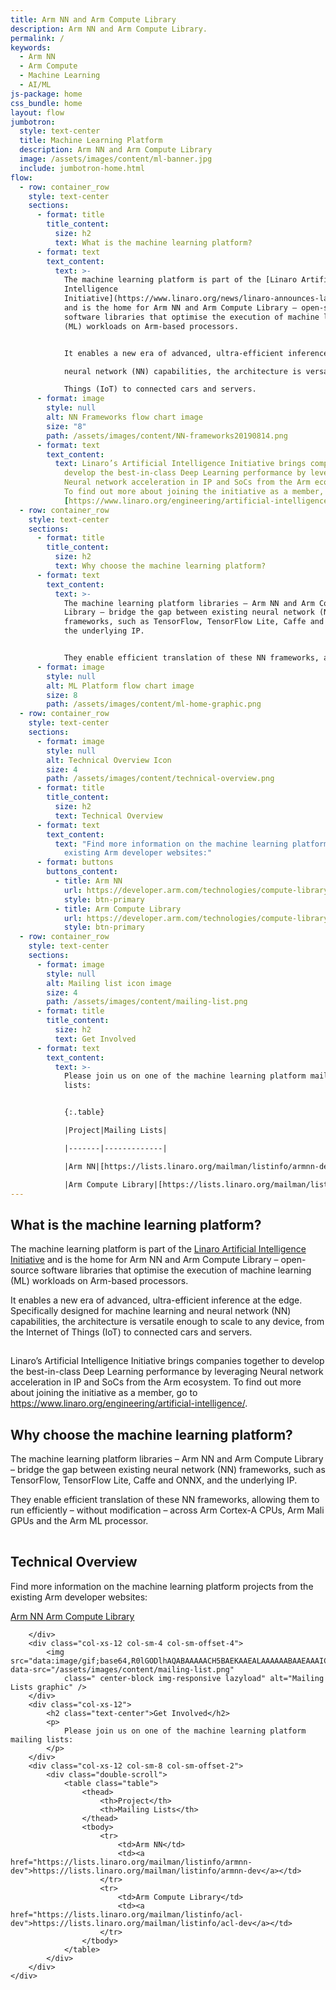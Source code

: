 ```yaml
---
title: Arm NN and Arm Compute Library
description: Arm NN and Arm Compute Library.
permalink: /
keywords:
  - Arm NN
  - Arm Compute
  - Machine Learning
  - AI/ML
js-package: home
css_bundle: home
layout: flow
jumbotron:
  style: text-center
  title: Machine Learning Platform
  description: Arm NN and Arm Compute Library
  image: /assets/images/content/ml-banner.jpg
  include: jumbotron-home.html
flow:
  - row: container_row
    style: text-center
    sections:
      - format: title
        title_content:
          size: h2
          text: What is the machine learning platform?
      - format: text
        text_content:
          text: >-
            The machine learning platform is part of the [Linaro Artificial
            Intelligence
            Initiative](https://www.linaro.org/news/linaro-announces-launch-of-machine-intelligence-initiative/)
            and is the home for Arm NN and Arm Compute Library – open-source
            software libraries that optimise the execution of machine learning
            (ML) workloads on Arm-based processors.


            It enables a new era of advanced, ultra-efficient inference at the edge. Specifically designed for machine learning and 

            neural network (NN) capabilities, the architecture is versatile enough to scale to any device, from the Internet of 

            Things (IoT) to connected cars and servers.
      - format: image
        style: null
        alt: NN Frameworks flow chart image
        size: "8"
        path: /assets/images/content/NN-frameworks20190814.png
      - format: text
        text_content:
          text: Linaro’s Artificial Intelligence Initiative brings companies together to
            develop the best-in-class Deep Learning performance by leveraging
            Neural network acceleration in IP and SoCs from the Arm ecosystem.
            To find out more about joining the initiative as a member, go to
            [https://www.linaro.org/engineering/artificial-intelligence/](https://www.linaro.org/engineering/artificial-intelligence/).
  - row: container_row
    style: text-center
    sections:
      - format: title
        title_content:
          size: h2
          text: Why choose the machine learning platform?
      - format: text
        text_content:
          text: >-
            The machine learning platform libraries – Arm NN and Arm Compute
            Library – bridge the gap between existing neural network (NN)
            frameworks, such as TensorFlow, TensorFlow Lite, Caffe and ONNX, and
            the underlying IP.


            They enable efficient translation of these NN frameworks, allowing them to run efficiently – without modification – across Arm Cortex-A CPUs, Arm Mali GPUs and the Arm ML processor.
      - format: image
        style: null
        alt: ML Platform flow chart image
        size: 8
        path: /assets/images/content/ml-home-graphic.png
  - row: container_row
    style: text-center
    sections:
      - format: image
        style: null
        alt: Technical Overview Icon
        size: 4
        path: /assets/images/content/technical-overview.png
      - format: title
        title_content:
          size: h2
          text: Technical Overview
      - format: text
        text_content:
          text: "Find more information on the machine learning platform projects from the
            existing Arm developer websites:"
      - format: buttons
        buttons_content:
          - title: Arm NN
            url: https://developer.arm.com/technologies/compute-library
            style: btn-primary
          - title: Arm Compute Library
            url: https://developer.arm.com/technologies/compute-library
            style: btn-primary
  - row: container_row
    style: text-center
    sections:
      - format: image
        style: null
        alt: Mailing list icon image
        size: 4
        path: /assets/images/content/mailing-list.png
      - format: title
        title_content:
          size: h2
          text: Get Involved
      - format: text
        text_content:
          text: >-
            Please join us on one of the machine learning platform mailing
            lists:


            {:.table}

            |Project|Mailing Lists|

            |-------|-------------|

            |Arm NN|[https://lists.linaro.org/mailman/listinfo/armnn-dev](https://lists.linaro.org/mailman/listinfo/armnn-dev)|

            |Arm Compute Library|[https://lists.linaro.org/mailman/listinfo/acl-dev](https://lists.linaro.org/mailman/listinfo/acl-dev)|
---
```


<div class="row content p-t-40 p-b-40" id="content-container">
    <div class="container text-center">
        <div class="col-xs-12">
            <h2 class="text-center">What is the machine learning platform?</h2>
            <p>
                The machine learning platform is part of the <a href="https://www.linaro.org/news/linaro-announces-launch-of-machine-intelligence-initiative/">Linaro Artificial Intelligence Initiative</a> and is the home for Arm NN and Arm
                Compute Library – open-source software libraries that optimise the execution of machine learning (ML) workloads
                on Arm-based processors.
            </p>
            <p>
                It enables a new era of advanced, ultra-efficient inference at the edge. Specifically designed for machine learning and
                neural network (NN) capabilities, the architecture is versatile enough to scale to any device, from the Internet of
                Things (IoT) to connected cars and servers.
            </p>
        </div>
        <div class="col-sm-8 col-sm-offset-2">
            <img src="data:image/gif;base64,R0lGODlhAQABAAAAACH5BAEKAAEALAAAAAABAAEAAAICTAEAOw==" data-src="/assets/images/content/NN-frameworks20190814.png"
             class="center-block img-responsive lazyload" alt="NN Frameworks graphic"/>
        </div>
        <div class="col-xs-12 m-t-40">
            <p>
                Linaro’s Artificial Intelligence Initiative brings companies together to develop the best-in-class Deep Learning performance by leveraging Neural network acceleration in IP and SoCs from the Arm ecosystem. To find out more about joining the initiative as a member, go to <a href="https://www.linaro.org/engineering/artificial-intelligence">https://www.linaro.org/engineering/artificial-intelligence/</a>. 
            </p>
        </div>
    </div>
</div>
<div class="row content p-t-40 p-b-40" id="why-choose">
    <div class="container text-center">
        <h2 class="text-center">Why choose the machine learning platform?</h2>
        <p>
            The machine learning platform libraries – Arm NN and Arm Compute Library – bridge the gap between existing neural
            network (NN) frameworks, such as TensorFlow, TensorFlow Lite, Caffe and ONNX, and the underlying IP.
        </p>
        <p>
            They enable efficient translation of these NN frameworks, allowing them to run efficiently – without modification –
            across Arm Cortex-A CPUs, Arm Mali GPUs and the Arm ML processor.
        </p>
        <div class="col-sm-8 col-sm-offset-2">
            <img src="data:image/gif;base64,R0lGODlhAQABAAAAACH5BAEKAAEALAAAAAABAAEAAAICTAEAOw==" data-src="/assets/images/content/ml-platforms.png"
            class="center-block img-responsive lazyload" alt="Why choose the machine learning platform graphic"/>
        </div>
    </div>
</div>
<div class="row content p-t-40 p-b-40" id="overview">
    <div class="container text-center">
        <div class="col-xs-12 col-sm-4 col-sm-offset-4">
            <img src="data:image/gif;base64,R0lGODlhAQABAAAAACH5BAEKAAEALAAAAAABAAEAAAICTAEAOw==" data-src="/assets/images/content/technical-overview.png"
                class=" center-block img-responsive lazyload" alt="Technical Overview graphic" />
        </div>
        <div class="col-xs-12">
            <h2 class="text-center">Technical Overview</h2>
            <p>
                Find more information on the machine learning platform projects from the existing Arm developer websites:
            </p>
            <a class="btn btn-primary" href="https://developer.arm.com/products/processors/machine-learning/arm-nn">Arm NN <i class="fa fa-external-link"></i></a>
            <a class="btn btn-primary" href="https://developer.arm.com/technologies/compute-library">Arm Compute Library <i class="fa fa-external-link"></i></a>

        </div>
        <div class="col-xs-12 col-sm-4 col-sm-offset-4">
            <img src="data:image/gif;base64,R0lGODlhAQABAAAAACH5BAEKAAEALAAAAAABAAEAAAICTAEAOw==" data-src="/assets/images/content/mailing-list.png"
                class=" center-block img-responsive lazyload" alt="Mailing Lists graphic" />
        </div>
        <div class="col-xs-12">
            <h2 class="text-center">Get Involved</h2>
            <p>
                Please join us on one of the machine learning platform mailing lists:
            </p>
        </div>
        <div class="col-xs-12 col-sm-8 col-sm-offset-2">
            <div class="double-scroll">
                <table class="table">
                    <thead>
                        <th>Project</th>
                        <th>Mailing Lists</th>
                    </thead>
                    <tbody>
                        <tr>
                            <td>Arm NN</td>
                            <td><a href="https://lists.linaro.org/mailman/listinfo/armnn-dev">https://lists.linaro.org/mailman/listinfo/armnn-dev</a></td>
                        </tr>
                        <tr>
                            <td>Arm Compute Library</td>
                            <td><a href="https://lists.linaro.org/mailman/listinfo/acl-dev">https://lists.linaro.org/mailman/listinfo/acl-dev</a></td>
                        </tr>
                    </tbody>
                </table>
            </div>
        </div>
    </div>

</div>
